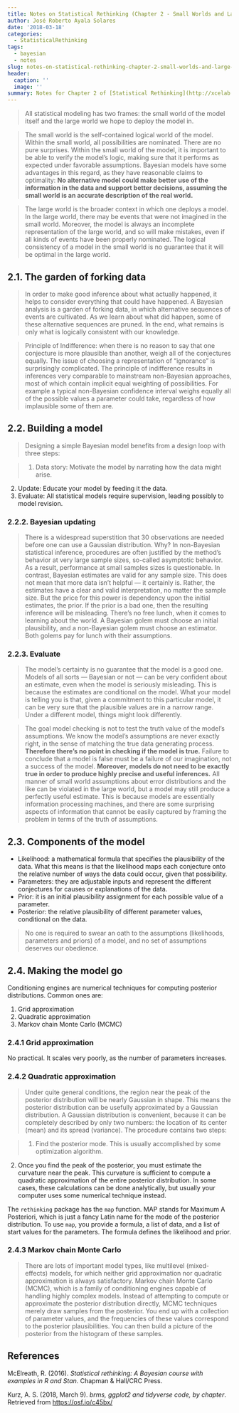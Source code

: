 ```yaml
---
title: Notes on Statistical Rethinking (Chapter 2 - Small Worlds and Large Worlds)
author: José Roberto Ayala Solares
date: '2018-03-18'
categories:
  - StatisticalRethinking
tags:
  - bayesian
  - notes
slug: notes-on-statistical-rethinking-chapter-2-small-worlds-and-large-worlds
header:
  caption: ''
  image: ''
summary: Notes for Chapter 2 of [Statistical Rethinking](http://xcelab.net/rm/statistical-rethinking/)
---
```


> All statistical modeling has two frames: the small world of the model itself and the large world we hope to deploy the model in.

> The small world is the self-contained logical world of the model. Within the small world, all possibilities are nominated. There are no pure surprises. Within the small world of the model, it is important to be able to verify the model’s logic, making sure that it performs as expected under favorable assumptions. Bayesian models have some advantages in this regard, as they have reasonable claims to optimality: **No alternative model could make better use of the information in the data and support better decisions, assuming the small world is an accurate description of the real world.**

> The large world is the broader context in which one deploys a model. In the large world, there may be events that were not imagined in the small world. Moreover, the model is always an incomplete representation of the large world, and so will make mistakes, even if all kinds of events have been properly nominated. The logical consistency of a model in the small world is no guarantee that it will be optimal in the large world.

## 2.1. The garden of forking data
> In order to make good inference about what actually happened, it helps to consider everything that could have happened. A Bayesian analysis is a garden of forking data, in which alternative sequences of events are cultivated. As we learn about what did happen, some of these alternative sequences are pruned. In the end, what remains is only what is logically consistent with our knowledge.

> Principle of Indifference: when there is no reason to say that one conjecture is more plausible than another, weigh all of the conjectures equally. The issue of choosing a representation of “ignorance” is surprisingly complicated. The principle of indifference results in inferences very comparable to mainstream non-Bayesian approaches, most of which contain implicit equal weighting of possibilities. For example a typical non-Bayesian confidence interval weighs equally all of the possible values a parameter could take, regardless of how implausible some of them are.

## 2.2. Building a model
> Designing a simple Bayesian model benefits from a design loop with three steps:

> 1. Data story: Motivate the model by narrating how the data might arise.
2. Update: Educate your model by feeding it the data.
3. Evaluate: All statistical models require supervision, leading possibly to model revision.

### 2.2.2. Bayesian updating
> There is a widespread superstition that 30 observations are needed before one can use a Gaussian distribution. Why? In non-Bayesian statistical inference, procedures are often justified by the method’s behavior at very large sample sizes, so-called asymptotic behavior. As a result, performance at small samples sizes is questionable. In contrast, Bayesian estimates are valid for any sample size. This does not mean that more data isn’t helpful — it certainly is. Rather, the estimates have a clear and valid interpretation, no matter the sample size. But the price for this power is dependency upon the initial estimates, the prior. If the prior is a bad one, then the resulting inference will be misleading. There’s no free lunch, when it comes to learning about the world. A Bayesian golem must choose an initial plausibility, and a non-Bayesian golem must choose an estimator. Both golems pay for lunch with their assumptions.

### 2.2.3. Evaluate
> The model’s certainty is no guarantee that the model is a good one. Models of all sorts — Bayesian or
not — can be very confident about an estimate, even when the model is seriously misleading.
This is because the estimates are conditional on the model. What your model is telling you
is that, given a commitment to this particular model, it can be very sure that the plausible
values are in a narrow range. Under a different model, things might look differently.

> The goal model checking is not to test the truth value of the model’s assumptions. We know the model’s assumptions are never exactly right, in the sense of matching the true data generating process. **Therefore there’s no point in checking if the model is true.** Failure to conclude that a model is false must be a failure of our imagination, not a success of the model. **Moreover, models do not need to be exactly true in order to produce highly precise and useful inferences.** All manner of small world assumptions about error distributions and the like can be violated in the large world, but a model may still produce a perfectly useful estimate. This is because models are essentially information processing machines, and there are some surprising aspects of information that cannot be easily captured by framing the problem in terms of the truth of assumptions.

## 2.3. Components of the model
* Likelihood: a mathematical formula that specifies the plausibility of the data. What this means is that the likelihood maps each conjecture onto the relative number of ways the data could occur, given that possibility.
* Parameters: they are adjustable inputs and represent the different conjectures for causes or explanations of the data.
* Prior: it is an initial plausibility assignment for each possible value of a parameter.
* Posterior: the relative plausibility of different parameter values, conditional on the data.

> No one is required to swear an oath to the assumptions (likelihoods, parameters and priors) of a model, and no set of assumptions deserves our obedience.

## 2.4. Making the model go
Conditioning engines are numerical techniques for computing posterior distributions. Common ones are:

1. Grid approximation
2. Quadratic approximation
3. Markov chain Monte Carlo (MCMC)

### 2.4.1 Grid approximation
No practical. It scales very poorly, as the number of parameters increases.

### 2.4.2 Quadratic approximation
> Under quite general conditions, the region near the peak of the posterior distribution will be nearly Gaussian in shape. This means the posterior distribution can be usefully approximated by a Gaussian distribution. A Gaussian distribution is convenient, because it can be completely described by only two numbers: the location of its center (mean) and its spread (variance). The procedure contains two steps:

> 1. Find the posterior mode. This is usually accomplished by some optimization algorithm.
2. Once you find the peak of the posterior, you must estimate the curvature near the
peak. This curvature is sufficient to compute a quadratic approximation of the
entire posterior distribution. In some cases, these calculations can be done analytically,
but usually your computer uses some numerical technique instead.

The `rethinking` package has the `map` function. MAP stands for Maximum A Posteriori, which is just a fancy Latin name for the mode of the posterior distribution. To use `map`, you provide a formula, a list of data, and a list of start values for the parameters. The formula defines the likelihood and prior.

### 2.4.3 Markov chain Monte Carlo
> There are lots of important model types, like multilevel (mixed-effects) models, for which neither grid approximation nor quadratic approximation is always satisfactory. Markov chain Monte Carlo (MCMC), which is a family of conditioning engines capable of handling highly complex models. Instead of attempting to compute or approximate the posterior distribution directly, MCMC techniques merely draw samples from the posterior. You end up with a collection of parameter values, and the frequencies of these values correspond to the posterior plausibilities. You can then build a picture of the posterior from the histogram of these samples.

## References
McElreath, R. (2016). *Statistical rethinking: A Bayesian course with examples in R and Stan.* Chapman & Hall/CRC Press.

Kurz, A. S. (2018, March 9). *brms, ggplot2 and tidyverse code, by chapter*. Retrieved from https://osf.io/c45bx/
